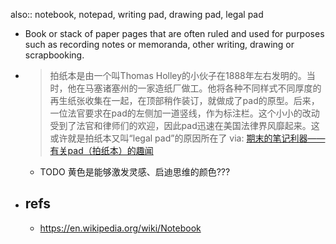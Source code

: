 also:: notebook, notepad, writing pad, drawing pad, legal pad
- Book or stack of paper pages that are often ruled and used for purposes such as recording notes or memoranda, other writing, drawing or scrapbooking.
- > 拍纸本是由一个叫Thomas Holley的小伙子在1888年左右发明的。当时，他在马塞诸塞州的一家造纸厂做工。他将各种不同样式不同厚度的再生纸张收集在一起，在顶部稍作装订，就做成了pad的原型。后来，一位法官要求在pad的左侧加一道竖线，作为标注栏。这个小小的改动受到了法官和律师们的欢迎，因此pad迅速在美国法律界风靡起来。这或许就是拍纸本又叫“legal pad”的原因所在了
  via: [期末的笔记利器——有关pad（拍纸本）的趣闻](https://www.douban.com/note/188132536/?_i=4561394kOhAT2B)
  - TODO 黄色是能够激发灵感、启迪思维的颜色???
- ## refs
  - https://en.wikipedia.org/wiki/Notebook